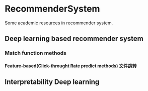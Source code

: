 # RecommenderSystem
Some academic resources in recommender system.

## Deep learning based recommender system
### Match function methods
#### Feature-based(Click-throught Rate predict methods) [文件跳转](https://github.com/NiuJiaJun-BUPT/RecommenderSystem/blob/master/Deep%20Learning/Matching%20Function/CTR/a_introduction.md)
## Interpretability Deep learning
